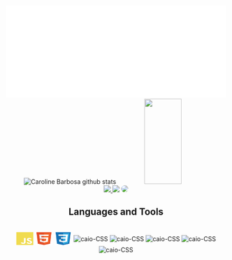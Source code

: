 <a href="#" target="_blank">
  <img src="svg/earth.svg" width="1200" alt="profile-Nikolas" />
</a>

<div align="center">  
  <img width="49%" height="195px" src="https://github-readme-stats.vercel.app/api?username=caionikolas&show_icons=true&count_private=true&hide_border=true&title_color=00BFFF&icon_color=00BFFF&text_color=c9d1d9&bg_color=0d1117" alt="Caroline Barbosa github stats" /> 
  <img width="41%" height="195px" src="https://github-readme-stats.vercel.app/api/top-langs/?username=caionikolas&layout=compact&hide_border=true&title_color=00BFFF&text_color=c9d1d9&bg_color=0d1117" />
</div>

<div align="center"> 
<a href="https://www.instagram.com/caio_nikolas" target="_blank"><img src="https://img.shields.io/badge/-Instagram-%23E4405F?style=for-the-badge&logo=instagram&logoColor=white"</a>
<a href = "mailto:caio.kanu0@gmail.com"> <img src="https://img.shields.io/badge/-Gmail-%23333?style=for-the-badge&logo=gmail&logoColor=white" target="_blank"></a>
<a href="https://www.linkedin.com/in/caionikolas/" target="_blank"><img src="https://img.shields.io/badge/-LinkedIn-%230077B5?style=for-the-badge&logo=linkedin&logoColor=white" style="border-radius: 30px" target="_blank"></a> 
 </div>

<h2 align="center">Languages and Tools</h2>
<!-- https://simpleicons.org/ -->
<div align="center"><br>
  <img align="center" alt="caio-Js" height="30" width="40" src="https://raw.githubusercontent.com/devicons/devicon/master/icons/javascript/javascript-plain.svg">
  <img align="center" alt="caio-React" height="30" width="40" src="https://raw.githubusercontent.com/devicons/devicon/master/icons/html5/html5-original.svg">
  <img align="center" alt="caio-CSS" height="30" width="40" src="https://raw.githubusercontent.com/devicons/devicon/master/icons/css3/css3-original.svg">
  <img align="center" alt="caio-CSS" height="30" width="40" src="https://cdn.jsdelivr.net/gh/devicons/devicon/icons/mysql/mysql-original.svg">
  <img align="center" alt="caio-CSS" height="30" width="40" src="https://cdn.jsdelivr.net/gh/devicons/devicon/icons/postgresql/postgresql-original.svg">
  <img align="center" alt="caio-CSS" height="30" width="40" src="https://cdn.jsdelivr.net/gh/devicons/devicon/icons/nodejs/nodejs-original.svg">
  <img align="center" alt="caio-CSS" height="30" width="40" src="https://upload.wikimedia.org/wikipedia/commons/9/91/QGIS_logo_new.svg">
  <img align="center" alt="caio-CSS" height="30" width="40" src="https://reactnative.dev/img/header_logo.svg" alt="reactnative" width="40" height="40"/>
 </div>
